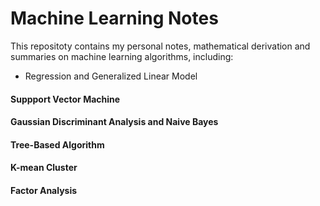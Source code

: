 # Machine Learning Notes
This repositoty contains my personal notes,  mathematical derivation and summaries on machine learning algorithms, including:
* Regression and Generalized Linear Model
#### Suppport Vector Machine
#### Gaussian Discriminant Analysis and Naive Bayes
#### Tree-Based Algorithm
#### K-mean Cluster
#### Factor Analysis

